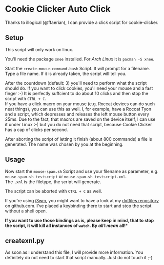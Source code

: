 # Cookie Clicker Auto Click

Thanks to illogical (@ffaerian), I can provide a click script for cookie-clicker.

## Setup

This script will only work on linux.

You'll need the package `xnee` installed.
For *Arch Linux* it is `pacman -S xnee`.

Start the `create-mouse-command.bash` Script.
It will prompt for a filename.
Type a file name.
If it is already taken, the script will tell you.

After the countdown (default: 3) you'll need to perform what the script should do.
If you want to click cookies, you'll need your mouse and a fast finger :-)
It is perfectly suffcient to do about 10 clicks and then stop the script with `CTRL + C`.  
If you have a click macro on your mouse (e.g. Roccat devices can do such neat things), you can use this as well.
I, for example, have a Roccat Tyon and a script, which depresses and releases the left mouse button every 25ms.
Due to the fact, that macros are saved on the device itself, I can use it under Linux :-) but you do not need that script, because Cookie Clicker has a cap of clicks per second.

After aborting the script of letting it finish (about 800 commands) a file is generated.
The name was chosen by you at the beginning.

## Usage

Now start the `mouse-spam.sh` Script and use your filename as parameter, e.g. `mouse-spam.sh testscript` or `mouse-spam.sh testscript.xnl`.  
The `.xnl` is the filetype, the script will generate.

The script can be aborted with `CTRL + C` as well.

If you're using [i3wm][i3wm], you might want to have a look at my [dotfiles repository][dotfilesrepo] on github.com.
I've placed a keybinding there to start and stop the script without a shell open.

**If you want to use those bindings as is, please keep in mind, that to stop the script, it will kill all instances of `watch`.
By ***all*** I ***mean*** all!***


## createxnl.py

As soon as I understand this file, I will provide more information.
You definitely do not need to start that script manually.
Just do not touch it ;-)


[i3wm]: https://i3wm.org "i3wm"
[dotfilesrepo]: https://github.com/hringriin/dotfiles "My Dotfiles"
